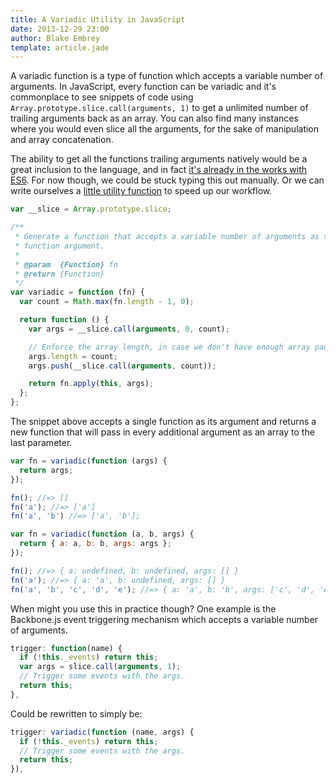 ```yaml
---
title: A Variadic Utility in JavaScript
date: 2013-12-29 23:00
author: Blake Embrey
template: article.jade
---
```


A variadic function is a type of function which accepts a variable number of arguments. In JavaScript, every function can be variadic and it's commonplace to see snippets of code using `Array.prototype.slice.call(arguments, 1)` to get a unlimited number of trailing arguments back as an array. You can also find many instances where you would even slice all the arguments, for the sake of manipulation and array concatenation.

The ability to get all the functions trailing arguments natively would be a great inclusion to the language, and in fact [it's already in the works with ES6](http://ariya.ofilabs.com/2013/03/es6-and-rest-parameter.html). For now though, we could be stuck typing this out manually. Or we can write ourselves a [little utility function](https://github.com/blakeembrey/variadic) to speed up our workflow.

```javascript
var __slice = Array.prototype.slice;

/**
 * Generate a function that accepts a variable number of arguments as the last
 * function argument.
 *
 * @param  {Function} fn
 * @return {Function}
 */
var variadic = function (fn) {
  var count = Math.max(fn.length - 1, 0);

  return function () {
    var args = __slice.call(arguments, 0, count);

    // Enforce the array length, in case we don't have enough array padding.
    args.length = count;
    args.push(__slice.call(arguments, count));

    return fn.apply(this, args);
  };
};
```

The snippet above accepts a single function as its argument and returns a new function that will pass in every additional argument as an array to the last parameter.

```javascript
var fn = variadic(function (args) {
  return args;
});

fn(); //=> []
fn('a'); //=> ['a']
fn('a', 'b') //=> ['a', 'b'];

var fn = variadic(function (a, b, args) {
  return { a: a, b: b, args: args };
});

fn(); //=> { a: undefined, b: undefined, args: [] }
fn('a'); //=> { a: 'a', b: undefined, args: [] }
fn('a', 'b', 'c', 'd', 'e'); //=> { a: 'a', b: 'b', args: ['c', 'd', 'e'] }
```

When might you use this in practice though? One example is the Backbone.js event triggering mechanism which accepts a variable number of arguments.

```javascript
trigger: function(name) {
  if (!this._events) return this;
  var args = slice.call(arguments, 1);
  // Trigger some events with the args.
  return this;
},
```

Could be rewritten to simply be:

```javascript
trigger: variadic(function (name, args) {
  if (!this._events) return this;
  // Trigger some events with the args.
  return this;
}),
```
